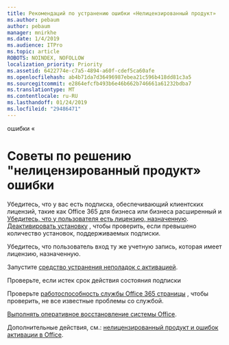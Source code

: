 ```yaml
---
title: Рекомендаций по устранению ошибки «Нелицензированный продукт»
ms.author: pebaum
author: pebaum
manager: mnirkhe
ms.date: 1/4/2019
ms.audience: ITPro
ms.topic: article
ROBOTS: NOINDEX, NOFOLLOW
localization_priority: Priority
ms.assetid: 6422774e-c7a5-4894-a60f-cdef5ca60afe
ms.openlocfilehash: ab4b71da7d36496987ebea21c596b418dd81c3a5
ms.sourcegitcommit: e2864efcfb493b6e46b662b746661a61232bdba7
ms.translationtype: MT
ms.contentlocale: ru-RU
ms.lasthandoff: 01/24/2019
ms.locfileid: "29486471"
---
```

ошибки «

# <a name="suggestions-for-solving-unlicensed-product-errors"></a>Советы по решению "нелицензированный продукт» ошибки

Убедитесь, что у вас есть подписка, обеспечивающий клиентских лицензий, такие как Office 365 для бизнеса или бизнеса расширенный и [Убедитесь, что у пользователя есть лицензию, назначенную](https://support.office.com/article/997596B5-4173-4627-B915-36ABAC6786DC). [Деактивировать установку](https://support.office.com/article/9b497c85-d0a4-4735-80fa-d3565bc05bd1) , чтобы проверить, если превышено количество установок, поддерживаемых подписки. 
  
Убедитесь, что пользователь вход ту же учетную запись, которая имеет лицензию, назначенную.
  
Запустите [средство устранения неполадок с активацией](https://aka.ms/SARA-OfficeActivation-Alchemy).
  
Проверьте, если истек срок действия состояния подписки
  
Проверьте [работоспособность службы Office 365 страницы](https://support.office.com/article/932AD3AD-533C-418A-B938-6E44E8BC33B0) , чтобы проверить, не все известные проблемы со службой. 
  
[Выполнять оперативное восстановление системы Office](https://support.office.com/Article/7821d4b6-7c1d-4205-aa0e-a6b40c5bb88b).
  
Дополнительные действия, см.: [нелицензированный продукт и ошибок активации в Office](https://support.office.com/Article/0d23d3c0-c19c-4b2f-9845-5344fedc4380).
  

